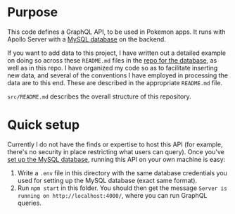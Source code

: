 # Purpose

This code defines a GraphQL API, to be used in Pokemon apps. It runs with Apollo Server with a [MySQL database](https://github.com/GregLyons/poke-db) on the backend.

If you want to add data to this project, I have written out a detailed example on doing so across these `README.md` files in the [repo for the database](https://github.com/GregLyons/poke-db), as well as in this repo. I have organized my code so as to facilitate inserting new data, and several of the conventions I have employed in processing the data are to this end. These are described in the appropriate `README.md` file.

`src/README.md` describes the overall structure of this repository.

# Quick setup

Currently I do not have the finds or expertise to host this API (for example, there's no security in place restricting what users can query). Once you've [set up the MySQL database](https://github.com/GregLyons/poke-db), running this API on your own machine is easy:

1. Write a `.env` file in this directory with the same database credentials you used for setting up the MySQL database (exact same format).
2. Run `npm start` in this folder. You should then get the message `Server is running on http://localhost:4000/`, where you can run GraphQL queries.